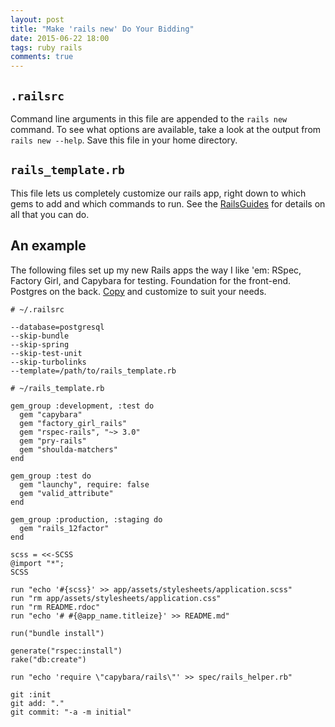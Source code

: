 ```yaml
---
layout: post
title: "Make 'rails new' Do Your Bidding"
date: 2015-06-22 18:00
tags: ruby rails
comments: true
---
```


## `.railsrc`

Command line arguments in this file are appended to the `rails new` command. To see what options are available, take a look at the output from `rails new --help`. Save this file in your home directory.

## `rails_template.rb`

This file lets us completely customize our rails app, right down to which gems to add and which commands to run. See the [RailsGuides](http://guides.rubyonrails.org/rails_application_templates.html) for details on all that you can do.

## An example

The following files set up my new Rails apps the way I like 'em: RSpec, Factory Girl, and Capybara for testing. Foundation for the front-end. Postgres on the back. [Copy](https://gist.github.com/radavis/979ce4a34e84580be243) and customize to suit your needs.

```
# ~/.railsrc

--database=postgresql
--skip-bundle
--skip-spring
--skip-test-unit
--skip-turbolinks
--template=/path/to/rails_template.rb
```

```
# ~/rails_template.rb

gem_group :development, :test do
  gem "capybara"
  gem "factory_girl_rails"
  gem "rspec-rails", "~> 3.0"
  gem "pry-rails"
  gem "shoulda-matchers"
end

gem_group :test do
  gem "launchy", require: false
  gem "valid_attribute"
end

gem_group :production, :staging do
  gem "rails_12factor"
end

scss = <<-SCSS
@import "*";
SCSS

run "echo '#{scss}' >> app/assets/stylesheets/application.scss"
run "rm app/assets/stylesheets/application.css"
run "rm README.rdoc"
run "echo '# #{@app_name.titleize}' >> README.md"

run("bundle install")

generate("rspec:install")
rake("db:create")

run "echo 'require \"capybara/rails\"' >> spec/rails_helper.rb"

git :init
git add: "."
git commit: "-a -m initial"
```
